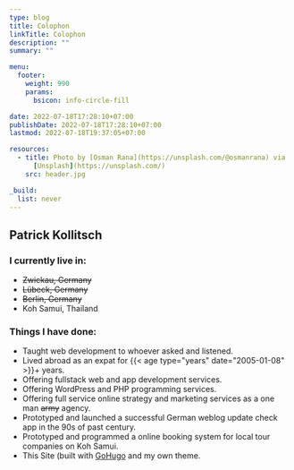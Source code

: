 ```yaml
---
type: blog
title: Colophon
linkTitle: Colophon
description: ""
summary: ""

menu:
  footer:
    weight: 990
    params:
      bsicon: info-circle-fill

date: 2022-07-18T17:28:10+07:00
publishDate: 2022-07-18T17:28:10+07:00
lastmod: 2022-07-18T19:37:05+07:00

resources:
  - title: Photo by [Osman Rana](https://unsplash.com/@osmanrana) via
      [Unsplash](https://unsplash.com/)
    src: header.jpg

_build:
  list: never
---
```


## Patrick Kollitsch

### I currently live in:

- ~~Zwickau, Germany~~
- ~~L&uuml;beck, Germany~~
- ~~Berlin, Germany~~
- Koh Samui, Thailand

### Things I have done:

- Taught web development to whoever asked and listened.
- Lived abroad as an expat for {{< age type="years" date="2005-01-08" >}}+ years.
- Offering fullstack web and app development services.
- Offering WordPress and PHP programming services.
- Offering full service online strategy and marketing services as a one man ~~army~~ agency.
- Prototyped and launched a successful German weblog update check app in the 90s of past century.
- Prototyped and programmed a online booking system for local tour companies on Koh Samui.
- This Site (built with [GoHugo](https://gohugo.io) and my own theme.
